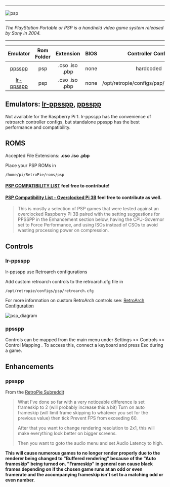 ***
![psp](https://cloud.githubusercontent.com/assets/10035308/12213680/cebac73c-b639-11e5-84b5-13a5589b1dcd.png)
***
_The PlayStation Portable or PSP is a handheld video game system released by Sony in 2004._

***

| Emulator | Rom Folder | Extension | BIOS |  Controller Config |
| :---: | :---: | :---: | :---: | :---: |
| [ppsspp](https://github.com/hrydgard/ppsspp) | psp  | .cso .iso .pbp | none | hardcoded |
| [lr-ppsspp](https://github.com/libretro/libretro-ppsspp) | psp  | .cso .iso .pbp | none | /opt/retropie/configs/psp/retroarch.cfg |

## Emulators: [lr-ppsspp](https://github.com/libretro/libretro-ppsspp), [ppsspp](https://github.com/hrydgard/ppsspp)
Not available for the Raspberry Pi 1. lr-ppsspp has the convenience of retroarch controller configs, but standalone ppsspp has the best performance and compatibility.

## ROMS
Accepted File Extensions: **.cso .iso .pbp**

Place your PSP ROMs in 
```
/home/pi/RetroPie/roms/psp
```
#### [**PSP COMPATIBILITY LIST**](https://docs.google.com/spreadsheets/d/1V-MEx1tOXqCcJL1fQzGh9xLHny-qL-PSWqvY7F80Y90/edit?usp=sharing) feel free to contribute!

#### [PSP Compatibility List - Overclocked Pi 3B](https://docs.google.com/spreadsheets/d/1BXWzTOV2nHBMg--r4x80xH6A25w2NDbb1LQSY5rLRXs/edit?usp=sharing) feel free to contribute as well.

>This is mostly a selection of PSP games that were tested against an overclocked Raspberry Pi 3B paired with the setting suggestions for PPSSPP in the Enhancement section below, having the CPU-Governor set to Force Performance, and using ISOs instead of CSOs to avoid wasting processing power on compression. 

## Controls

### lr-ppsspp

lr-ppsspp use Retroarch configurations

Add custom retroarch controls to the retroarch.cfg file in
```shell
/opt/retropie/configs/psp/retroarch.cfg
```
For more information on custom RetroArch controls see: [RetroArch Configuration](RetroArch-Configuration)

![psp_diagram](https://cloud.githubusercontent.com/assets/10035308/16599632/7f34c9ec-42c0-11e6-8988-0b2d6e795d10.png)

### ppsspp

Controls can be mapped from the main menu under Settings >> Controls >> Control Mapping . To access this, connect a keyboard and press Esc during a game.

## Enhancements

### ppsspp
From the [RetroPie Subreddit](https://www.reddit.com/r/RetroPie/comments/5jieuu/how_to_get_most_psp_games_to_run_beautifully/)

> What I've done so far with a very noticeable difference is set frameskip to 2 (will probably increase this a bit) Turn on auto frameskip (will limit frame skipping to whatever you set for the previous value) then tick Prevent FPS from exceeding 60.
>
> After that you want to change rendering resolution to 2x1, this will make everything look better on bigger screens.
>
> Then you want to goto the audio menu and set Audio Latency to high.

**This will cause numerous games to no longer render properly due to the renderer being changed to "Buffered rendering" because of the "Auto frameskip" being turned on. "Frameskip" in general can cause black frames depending on if the chosen game runs at an odd or even framerate and the accompanying frameskip isn't set to a matching odd or even number.**
